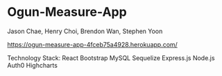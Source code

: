 # Ogun-Measure-App
Jason Chae, Henry Choi, Brendon Wan, Stephen Yoon

https://ogun-measure-app-4fceb75a4928.herokuapp.com/

Technology Stack:
React
Bootstrap
MySQL
Sequelize
Express.js
Node.js
Auth0
Highcharts